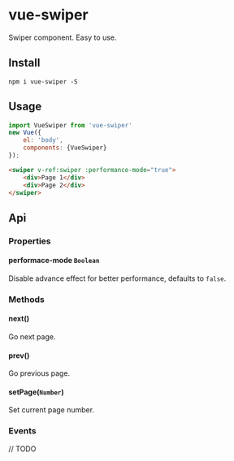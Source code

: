 # vue-swiper
Swiper component. Easy to use.

## Install
```
npm i vue-swiper -S
```

## Usage
```js
import VueSwiper from 'vue-swiper'
new Vue({
    el: 'body',
    components: {VueSwiper}
});
```
```html
<swiper v-ref:swiper :performance-mode="true">
    <div>Page 1</div>
    <div>Page 2</div>
</swiper>
```

## Api
### Properties

#### performace-mode `Boolean`

Disable advance effect for better performance, defaults to `false`.

### Methods
#### next()
Go next page.

#### prev()
Go previous page.

#### setPage(`Number`)
Set current page number.

### Events
// TODO